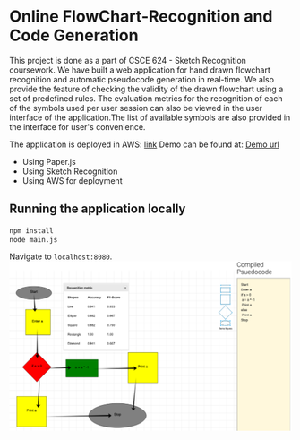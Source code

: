 # Online FlowChart-Recognition and Code Generation

This project is done as a part of CSCE 624 - Sketch Recognition coursework. We have built a web application for hand drawn flowchart recognition and automatic pseudocode generation in real-time. We also provide the feature of checking the validity of the drawn flowchart using a set of predefined rules. The evaluation metrics for the recognition of each of the symbols used per user session can also be viewed in the user interface of the application.The list of available symbols are also provided in the interface for user's convenience.

The application is deployed in AWS: [link](http://flowchart.us-west-2.elasticbeanstalk.com)
Demo can be found at: [Demo url](https://vimeo.com/user106139005)

* Using Paper.js
* Using Sketch Recognition
* Using AWS for deployment 

## Running the application locally

	npm install
	node main.js

Navigate to `localhost:8080`.
![demo](demo/demo-flowchart.png)
